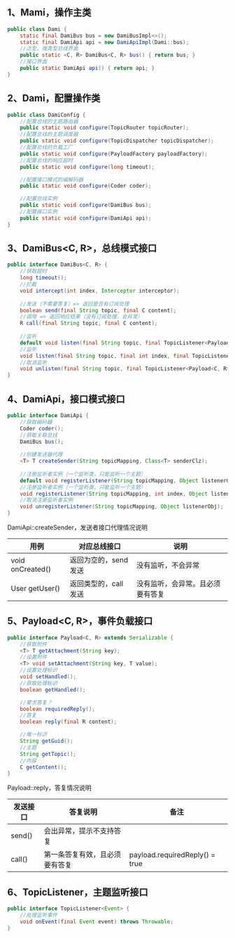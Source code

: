 
## 1、Mami，操作主类


```java
public class Dami {
    static final DamiBus bus = new DamiBusImpl<>();
    static final DamiApi api = new DamiApiImpl(Dami::bus);
    //泛型、强类型总线界面
    public static <C, R> DamiBus<C, R> bus() { return bus; }
    //接口界面
    public static DamiApi api() { return api; }
}
```

## 2、Dami，配置操作类

```java
public class DamiConfig {
    //配置总线的主题路由器
    public static void configure(TopicRouter topicRouter);
    //配置总线的主题调度器
    public static void configure(TopicDispatcher topicDispatcher);
    //配置总线的负载工厂
    public static void configure(PayloadFactory payloadFactory);
    //配置总线的响应超时
    public static void configure(long timeout);

    //配置接口模式的编解码器
    public static void configure(Coder coder);

    //配置总线实例
    public static void configure(DamiBus bus);
    //配置接口实例
    public static void configure(DamiApi api);
}
```

## 3、DamiBus<C, R>，总线模式接口


```java
public interface DamiBus<C, R> {
    //获取超时
    long timeout();
    //拦截
    void intercept(int index, Interceptor interceptor);
    
    //发送（不需要答复）=> 返回是否有订阅处理
    boolean send(final String topic, final C content);
    //调用 => 返回响应结果（没有订阅处理，会异常）
    R call(final String topic, final C content);
   
    //监听
    default void listen(final String topic, final TopicListener<Payload<C, R>> listener) { listen(topic, 0, listener); }
    //监听
    void listen(final String topic, final int index, final TopicListener<Payload<C, R>> listener);
    //取消监听
    void unlisten(final String topic, final TopicListener<Payload<C, R>> listener);
}
```


## 4、DamiApi，接口模式接口


```java
public interface DamiApi {
    //获取编码器
    Coder coder();
    //获取关联总线
    DamiBus bus();
    
    //创建发送器代理
    <T> T createSender(String topicMapping, Class<T> senderClz);
    
    //注册监听者实例（一个监听类，只能监听一个主题）
    default void registerListener(String topicMapping, Object listenerObj) { registerListener(topicMapping, 0, listenerObj); }
    //注册监听者实例（一个监听类，只能监听一个主题）
    void registerListener(String topicMapping, int index, Object listenerObj);
    //取消注册监听者实例
    void unregisterListener(String topicMapping, Object listenerObj);
}
```

DamiApi::createSender，发送者接口代理情况说明

| 用例               | 对应总线接口                   | 说明               |
|------------------|--------------------------|------------------|
| void onCreated() | 返回为空的，send 发送            | 没有监听，不会异常        |
| User getUser()   | 返回类型的，call 发送 | 没有监听，会异常。且必须要有答复 |


## 5、Payload<C, R>，事件负载接口


```java
public interface Payload<C, R> extends Serializable {
    //获取附件
    <T> T getAttachment(String key);
    //设置附件
    <T> void setAttachment(String key, T value);
    //设置处理标识
    void setHandled();
    //获取处理标识
    boolean getHandled();

    //要求答复？
    boolean requiredReply();
    //答复
    boolean reply(final R content);

    //唯一标识
    String getGuid();
    //主题
    String getTopic();
    //内容
    C getContent();
}

```

Payload::reply，答复情况说明

| 发送接口              | 答复说明            | 备注                          |
|-------------------|-----------------|-----------------------------|
| send()            | 会出异常，提示不支持答复    |  |
| call() | 第一条答复有效，且必须要有答复 | payload.requiredReply() = true  |


## 6、TopicListener<Event>，主题监听接口

```java
public interface TopicListener<Event> {
    //处理监听事件
    void onEvent(final Event event) throws Throwable;
}
```